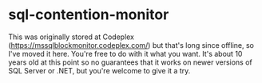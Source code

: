 # sql-contention-monitor

This was originally stored at Codeplex (https://mssqlblockmonitor.codeplex.com/) but that's long since offline, so I've moved it here. You're free to do with it what you want. It's about 10 years old at this point so no guarantees that it works on newer versions of SQL Server or .NET, but you're welcome to give it a try.
